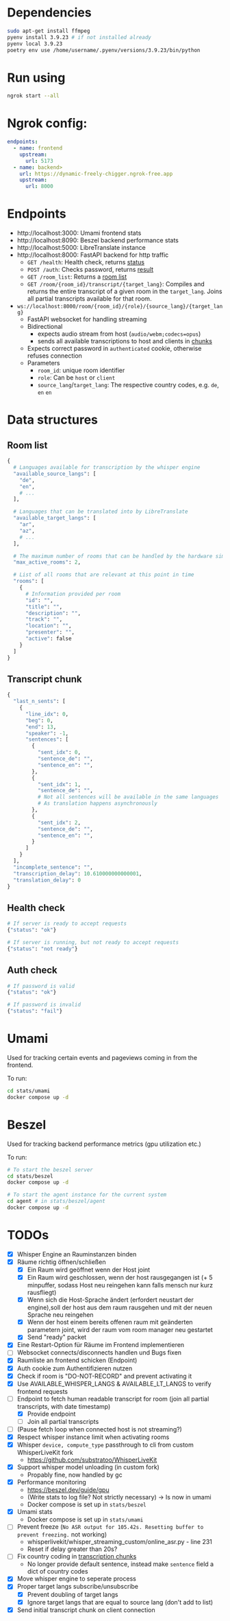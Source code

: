 # Dependencies
```bash
sudo apt-get install ffmpeg
pyenv install 3.9.23 # if not installed already
pyenv local 3.9.23
poetry env use /home/username/.pyenv/versions/3.9.23/bin/python
```

# Run using
```bash
ngrok start --all
```

# Ngrok config:
```yaml
endpoints:
  - name: frontend
    upstream:
      url: 5173
  - name: backend>
    url: https://dynamic-freely-chigger.ngrok-free.app
    upstream:
      url: 8000
```

# Endpoints
- http://localhost:3000: Umami frontend stats
- http://localhost:8090: Beszel backend performance stats
- http://localhost:5000: LibreTranslate instance
- http://localhost:8000: FastAPI backend for http traffic
  - `GET /health`: Health check, returns [status](#health-check)
  - `POST /auth`: Checks password, returns [result](#auth-check)
  - `GET /room_list`: Returns a [room list](#room-list)
  - `GET /room/{room_id}/transcript/{target_lang}`: Compiles and returns the entire transcript of a given room in the `target_lang`. Joins all partial transcripts available for that room.
- `ws://localhost:8000/room/{room_id}/{role}/{source_lang}/{target_lang}`
  - FastAPI websocket for handling streaming
  - Bidirectional
    - expects audio stream from host (`audio/webm;codecs=opus`)
    - sends all available transcriptions to host and clients in [chunks](#transcript-chunk)
  - Expects correct password in `authenticated` cookie, otherwise refuses connection
  - Parameters
    - `room_id`: unique room identifier
    - `role`: Can be `host` or `client`
    - `source_lang`/`target_lang`: The respective country codes, e.g. `de`, `en`
`en`

# Data structures
## Room list
```python
{
  # Languages available for transcription by the whisper engine
  "available_source_langs": [
    "de",
    "en",
    # ...
  ],

  # Languages that can be translated into by LibreTranslate
  "available_target_langs": [
    "ar",
    "az",
    # ...
  ],

  # The maximum number of rooms that can be handled by the hardware simultaniously
  "max_active_rooms": 2,

  # List of all rooms that are relevant at this point in time
  "rooms": [
    {
      # Information provided per room
      "id": "",
      "title": "",
      "description": "",
      "track": "",
      "location": "",
      "presenter": "",
      "active": false
    }
  ]
}
```

## Transcript chunk
```python
{
  "last_n_sents": [
    {
      "line_idx": 0,
      "beg": 0,
      "end": 13,
      "speaker": -1,
      "sentences": [
        {
          "sent_idx": 0,
          "sentence_de": "",
          "sentence_en": "",
        },
        {
          "sent_idx": 1,
          "sentence_de": "",
          # Not all sentences will be available in the same languages
          # As translation happens asynchronously
        },
        {
          "sent_idx": 2,
          "sentence_de": "",
          "sentence_en": "",
        }
      ]
    }
  ],
  "incomplete_sentence": "",
  "transcription_delay": 10.610000000000001,
  "translation_delay": 0
}
```

## Health check
```python
# If server is ready to accept requests
{"status": "ok"}

# If server is running, but not ready to accept requests
{"status": "not ready"}
```

## Auth check
```python
# If password is valid
{"status": "ok"}

# If password is invalid
{"status": "fail"}
```

# Umami
Used for tracking certain events and pageviews coming in from the frontend.

To run:
```bash
cd stats/umami
docker compose up -d
```

# Beszel
Used for tracking backend performance metrics (gpu utilization etc.)

To run:
```bash
# To start the beszel server
cd stats/beszel
docker compose up -d

# To start the agent instance for the current system
cd agent # in stats/beszel/agent
docker compose up -d
```

# TODOs
- [x] Whisper Engine an Rauminstanzen binden
- [x] Räume richtig öffnen/schließen
  - [x] Ein Raum wird geöffnet wenn der Host joint
  - [x] Ein Raum wird geschlossen, wenn der host rausgegangen ist (+ 5 minpuffer, sodass Host neu reingehen kann falls mensch nur kurz rausfliegt)
  - [x] Wenn sich die Host-Sprache ändert (erfordert neustart der engine),soll der host aus dem raum rausgehen und mit der neuen Sprache neu reingehen
  - [x] Wenn der host einem bereits offenen raum mit geänderten parametern joint, wird der raum vom room manager neu gestartet
  - [x] Send "ready" packet
- [x] Eine Restart-Option für Räume im Frontend implementieren
- [ ] Websocket connects/disconnects handlen und Bugs fixen
- [x] Raumliste an frontend schicken (Endpoint)
- [x] Auth cookie zum Authentifizieren nutzen
- [x] Check if room is "DO-NOT-RECORD" and prevent activating it
- [x] Use AVAILABLE_WHISPER_LANGS & AVAILABLE_LT_LANGS to verify frontend requests
- [ ] Endpoint to fetch human readable transcript for room (join all partial transcripts, with date timestamp)
  - [x] Provide endpoint
  - [ ] Join all partial transcripts
- [ ] (Pause fetch loop when connected host is not streaming?)
- [x] Respect whisper instance limit when activating rooms
- [x] Whisper `device, compute_type` passthrough to cli from custom WhisperLiveKit fork
  - https://github.com/substratoo/WhisperLiveKit
- [x] Support whisper model unloading (in custom fork)
  - Propably fine, now handled by gc
- [x] Performance monitoring
  - https://beszel.dev/guide/gpu
  - (Write stats to log file? Not strictly necessary) -> Is now in umami
  - Docker compose is set up in `stats/beszel`
- [x] Umami stats
  - Docker compose is set up in `stats/umami`
- [ ] Prevent freeze (`No ASR output for 105.42s. Resetting buffer to prevent freezing.` not working)
  - whisperlivekit/whisper_streaming_custom/online_asr.py - line 231
  - Reset if delay greater than 20s?
- [ ] Fix country coding in [transcription chunks](#transcript-chunk)
  - No longer provide default sentence, instead make `sentence` field a dict of country codes
- [x] Move whisper engine to seperate process
- [x] Proper target langs subscribe/unsubscribe
  - [x] Prevent doubling of target langs
  - [x] Ignore target langs that are equal to source lang (don't add to list)
- [x] Send initial transcript chunk on client connection